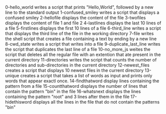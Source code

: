 0-hello_world
writes a script that prints "Hello,World", followed by a new line to the standard output
1-confused_smiley
writes a script that displays a confused smiley
2-hellofile
displays the content of the file
3-twofiles
displays the content of file 1 and file 2 
4-lastlines
displays the last 10 lines of a file
5-firstlines
displays the first 10 lines of a file
6-third_line
writes a script that displays the third line of the file in the working directory
7-file
writes the shell script that creates a file containing a text by ending by a new line
8-cwd_state
writes a script that writes into a file 
9-duplicate_last_line
writes the script that duplicates the last line of a file
10-no_more_js
weites the script that deletes all the regular file with an extention that ate present in the current directory
11-directories
writes the script that counts the number of directories and sub-directories in the current directory 
12-newest_files
creates a script that displays 10 newest files in the current directory
13-unique
creates a script that takes a list of words as input and prints only words that appear exactl once. 
14-findthatword
display lines containing the pattern from a file
15-countthatword
displays the number of lines that contain the pattern "bin" in the file
16-whatsnext
displays the lines containing the pattern "root" and 3 lines after them in the file
17-hidethisword
displays all the lines in the file that do not contain the patterns "bin"
